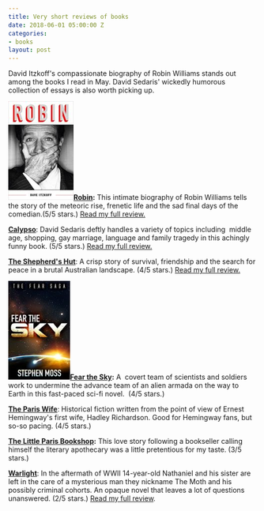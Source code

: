 ```yaml
---
title: Very short reviews of books
date: 2018-06-01 05:00:00 Z
categories:
- books
layout: post
---
```


David Itzkoff's compassionate biography of Robin Williams stands out among the books I read in May. David Sedaris' wickedly humorous collection of essays is also worth picking up.

**![](/assets/images/51dST3WMBaL-132x200.jpg)[Robin](https://amzn.to/2sqjRxe):** This intimate biography of Robin Williams tells the story of the meteoric rise, frenetic life and the sad final days of the comedian.(5/5 stars.) [Read my full review.](https://kenbooth.net/review-robin/)

[**Calypso**](https://amzn.to/2Hby6KZ): David Sedaris deftly handles a variety of topics including  middle age, shopping, gay marriage, language and family tragedy in this achingly funny book. (5/5 stars.) [Read my full review.](https://kenbooth.net/review-calypso/)

[**The Shepherd's Hut**](https://amzn.to/2Lax3gT): A crisp story of survival, friendship and the search for peace in a brutal Australian landscape. (4/5 stars.) [Read my full review.](https://kenbooth.net/review-the-shepherds-hut/)

**![](/assets/images/51PXBzWVrxL-125x200.jpg)[Fear the Sky](https://amzn.to/2J8Rydc):** A  covert team of scientists and soldiers work to undermine the advance team of an alien armada on the way to Earth in this fast-paced sci-fi novel.  (4/5 stars.)

[**The Paris Wife**](https://amzn.to/2Jolfu2): Historical fiction written from the point of view of Ernest Hemingway's first wife, Hadley Richardson. Good for Hemingway fans, but so-so pacing. (4/5 stars.)

**[The Little Paris Bookshop](https://amzn.to/2LfTjFV):** This love story following a bookseller calling himself the literary apothecary was a little pretentious for my taste. (3/5 stars.)

[**Warlight**](https://amzn.to/2KuZlD3): In the aftermath of WWII 14-year-old Nathaniel and his sister are left in the care of a mysterious man they nickname The Moth and his possibly criminal cohorts. An opaque novel that leaves a lot of questions unanswered. (2/5 stars.) [Read my full review](https://kenbooth.net/review-warlight/).
